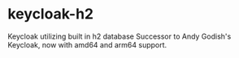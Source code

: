 # keycloak-h2
Keycloak utilizing built in h2 database
Successor to Andy Godish's Keycloak, now with amd64 and arm64 support.
